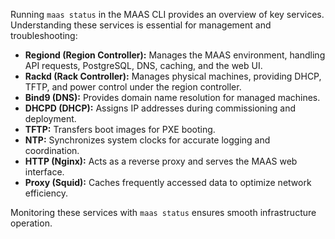 Running `maas status` in the MAAS CLI provides an overview of key services. Understanding these services is essential for management and troubleshooting:  

- **Regiond (Region Controller):** Manages the MAAS environment, handling API requests, PostgreSQL, DNS, caching, and the web UI.  
- **Rackd (Rack Controller):** Manages physical machines, providing DHCP, TFTP, and power control under the region controller.  
- **Bind9 (DNS):** Provides domain name resolution for managed machines.  
- **DHCPD (DHCP):** Assigns IP addresses during commissioning and deployment.  
- **TFTP:** Transfers boot images for PXE booting.  
- **NTP:** Synchronizes system clocks for accurate logging and coordination.  
- **HTTP (Nginx):** Acts as a reverse proxy and serves the MAAS web interface.  
- **Proxy (Squid):** Caches frequently accessed data to optimize network efficiency.  

Monitoring these services with `maas status` ensures smooth infrastructure operation.

